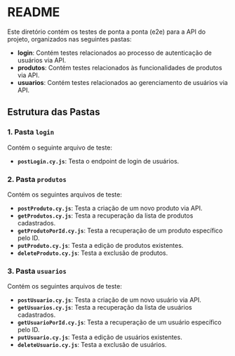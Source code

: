 # README

Este diretório contém os testes de ponta a ponta (e2e) para a API do projeto, organizados nas seguintes pastas:

- **login**: Contém testes relacionados ao processo de autenticação de usuários via API.
- **produtos**: Contém testes relacionados às funcionalidades de produtos via API.
- **usuarios**: Contém testes relacionados ao gerenciamento de usuários via API.

## Estrutura das Pastas

### 1. Pasta `login`

Contém o seguinte arquivo de teste:

- **`postLogin.cy.js`**: Testa o endpoint de login de usuários.

### 2. Pasta `produtos`

Contém os seguintes arquivos de teste:

- **`postProduto.cy.js`**: Testa a criação de um novo produto via API.
- **`getProdutos.cy.js`**: Testa a recuperação da lista de produtos cadastrados.
- **`getProdutoPorId.cy.js`**: Testa a recuperação de um produto específico pelo ID.
- **`putProduto.cy.js`**: Testa a edição de produtos existentes.
- **`deleteProduto.cy.js`**: Testa a exclusão de produtos.

### 3. Pasta `usuarios`

Contém os seguintes arquivos de teste:

- **`postUsuario.cy.js`**: Testa a criação de um novo usuário via API.
- **`getUsuarios.cy.js`**: Testa a recuperação da lista de usuários cadastrados.
- **`getUsuarioPorId.cy.js`**: Testa a recuperação de um usuário específico pelo ID.
- **`putUsuario.cy.js`**: Testa a edição de usuários existentes.
- **`deleteUsuario.cy.js`**: Testa a exclusão de usuários.